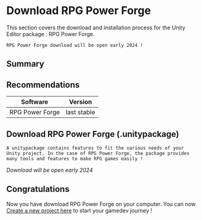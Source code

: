 # Download RPG Power Forge

This section covers the download and installation process for the Unity Editor package : RPG Power Forge.

```admonish warning title="Working on it..."
RPG Power Forge download will be open early 2024 !
```

## Summary

## Recommendations
Software | Version |
--- | --- 
RPG Power Forge | last stable

## Download RPG Power Forge (.unitypackage)

```admonish summary title=".unitypackage file"
A unitypackage contains features to fit the various needs of your Unity project. In the case of RPG Power Forge, the package provides many tools and features to make RPG games easily !
```

*Download will be open early 2024*

## Congratulations

Now you have download RPG Power Forge on your computer. You can now [Create a new project here](./create_new_project.md) to start your gamedev journey !